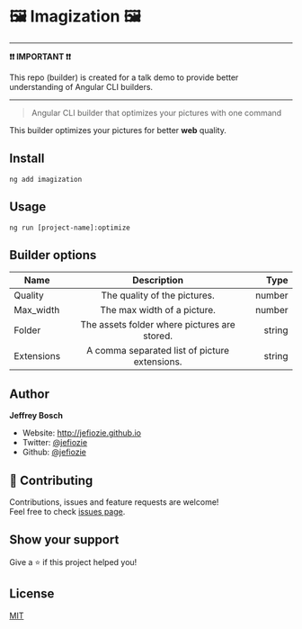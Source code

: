 # 🖼 Imagization 🖼

---

**❗❗ IMPORTANT ❗❗**

This repo (builder) is created for a talk demo to provide better understanding of Angular CLI builders.

---

> Angular CLI builder that optimizes your pictures with one command

This builder optimizes your pictures for better **web** quality.

## Install

```
ng add imagization
```

## Usage

```
ng run [project-name]:optimize
```

## Builder options

| Name   |      Description      |  Type |
|----------|:-------------:|------:|
| Quality | The quality of the pictures. | number  |
| Max_width | The max width of a picture. | number  |
| Folder | The assets folder where pictures are stored. | string  |
| Extensions | A comma separated list of picture extensions. | string  |

## Author

**Jeffrey Bosch**

- Website: http://jefiozie.github.io
- Twitter: [@jefiozie](https://twitter.com/jefiozie)
- Github: [@jefiozie](https://github.com/jefiozie)

## 🤝 Contributing

Contributions, issues and feature requests are welcome!<br />Feel free to check [issues page](https://github.com/Jefiozie/imagization/issues).

## Show your support

Give a ⭐️ if this project helped you!

## License

[MIT](./LICENSE)
